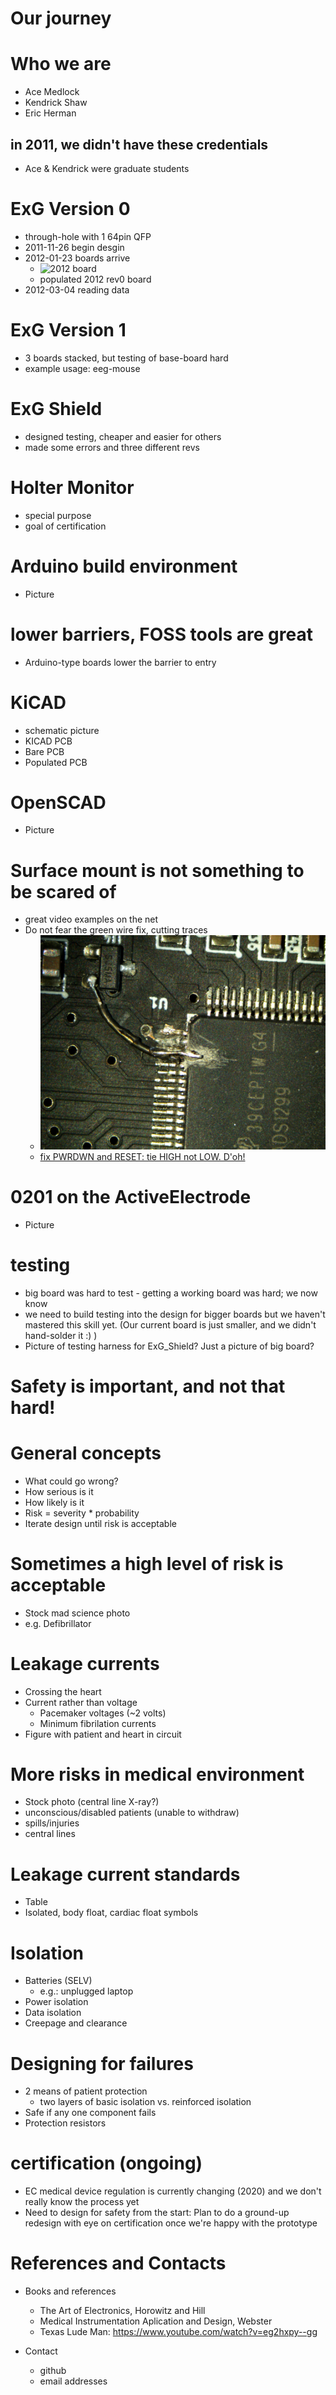 # Our journey

# Who we are
- Ace Medlock
- Kendrick Shaw
- Eric Herman
## in 2011, we didn't have these credentials
- Ace & Kendrick were graduate students

# ExG Version 0
 - through-hole with 1 64pin QFP
 - 2011-11-26 begin desgin
 - 2012-01-23 boards arrive
     - ![2012 board](../photos/eeg-mouse_rev_0.0-DSC00681.jpg)
     - populated 2012 rev0 board
 - 2012-03-04 reading data

# ExG Version 1
- 3 boards stacked, but testing of base-board hard
- example usage: eeg-mouse

# ExG Shield
- designed testing, cheaper and easier for others
- made some errors and three different revs

# Holter Monitor
- special purpose
- goal of certification


# Arduino build environment
- Picture

# lower barriers, FOSS tools are great
- Arduino-type boards lower the barrier to entry

# KiCAD
- schematic picture
- KICAD PCB
- Bare PCB
- Populated PCB

# OpenSCAD
- Picture

# Surface mount is not something to be scared of
- great video examples on the net
- Do not fear the green wire fix, cutting traces
    - ![broken-pin-green-wire](../photos/kms15-shield-broken-pin-GreenwireZoomOut.jpg)
    - [fix PWRDWN and RESET: tie HIGH not LOW. D'oh!](https://github.com/OpenElectronicsLab/OpenHardwareExG_Shield/commit/507f61efbbbc3e7b2749c49335f21cd2c08a47c7)

# 0201 on the ActiveElectrode
- Picture

# testing
- big board was hard to test - getting a working board was hard; we now know 
- we need to build testing into the design for bigger boards but we haven't mastered this skill yet. (Our current board is just smaller, and we didn't hand-solder it :) )
- Picture of testing harness for ExG_Shield? Just a picture of big board?

# Safety is important, and not that hard!

# General concepts
- What could go wrong?
- How serious is it
- How likely is it
- Risk = severity * probability
- Iterate design until risk is acceptable

# Sometimes a high level of risk is acceptable
  - Stock mad science photo
  - e.g. Defibrillator

# Leakage currents
- Crossing the heart
- Current rather than voltage
    - Pacemaker voltages (~2 volts)
    - Minimum fibrilation currents
- Figure with patient and heart in circuit

# More risks in medical environment
 - Stock photo (central line X-ray?)
 - unconscious/disabled patients (unable to withdraw)
 - spills/injuries
 - central lines

# Leakage current standards
- Table
- Isolated, body float, cardiac float symbols

# Isolation
- Batteries (SELV)
    - e.g.: unplugged laptop
- Power isolation
- Data isolation
- Creepage and clearance

# Designing for failures
- 2 means of patient protection
    - two layers of basic isolation
      vs. reinforced isolation
- Safe if any one component fails
- Protection resistors

# certification (ongoing)
- EC medical device regulation is currently changing (2020) and we don't really know the process yet
- Need to design for safety from the start: Plan to do a ground-up redesign with eye on certification once we're happy with the prototype

# References and Contacts

- Books and references
     - The Art of Electronics, Horowitz and Hill
     - Medical Instrumentation Aplication and Design, Webster
     - Texas Lude Man: https://www.youtube.com/watch?v=eg2hxpy--gg

- Contact
    - github
    - email addresses
